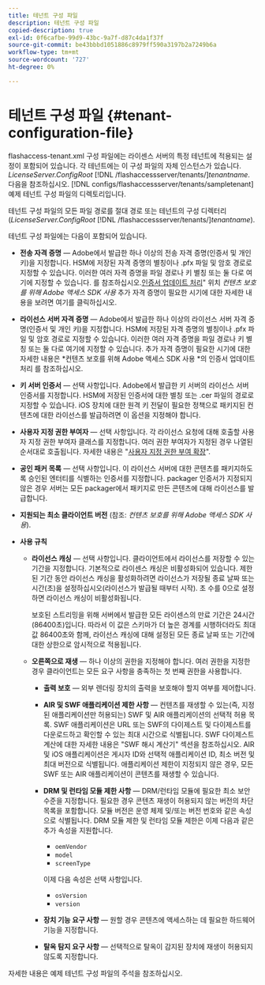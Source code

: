 ```yaml
---
title: 테넌트 구성 파일
description: 테넌트 구성 파일
copied-description: true
exl-id: 0f6cafbe-99d9-43bc-9a7f-d87c4da1f37f
source-git-commit: be43bbbd1051886c8979ff590a3197b2a7249b6a
workflow-type: tm+mt
source-wordcount: '727'
ht-degree: 0%

---
```


# 테넌트 구성 파일 {#tenant-configuration-file}

flashaccess-tenant.xml 구성 파일에는 라이센스 서버의 특정 테넌트에 적용되는 설정이 포함되어 있습니다. 각 테넌트에는 이 구성 파일의 자체 인스턴스가 있습니다. *LicenseServer.ConfigRoot* [!DNL /flashaccessserver/tenants/]*tenantname*. 다음을 참조하십시오. [!DNL configs/flashaccessserver/tenants/sampletenant] 예제 테넌트 구성 파일의 디렉토리입니다.

테넌트 구성 파일의 모든 파일 경로를 절대 경로 또는 테넌트의 구성 디렉터리(*LicenseServer.ConfigRoot* [!DNL /flashaccessserver/tenants/]*tenantname*).

테넌트 구성 파일에는 다음이 포함되어 있습니다.

* **전송 자격 증명** — Adobe에서 발급한 하나 이상의 전송 자격 증명(인증서 및 개인 키)을 지정합니다. HSM에 저장된 자격 증명의 별칭이나 .pfx 파일 및 암호 경로로 지정할 수 있습니다. 이러한 여러 자격 증명을 파일 경로나 키 별칭 또는 둘 다로 여기에 지정할 수 있습니다. 를 참조하십시오.[인증서 업데이트 처리](../../aaxs-protecting-content/content-implementing-the-license-server/content-handling-cert-updates.md)&quot; 위치 *컨텐츠 보호를 위해 Adobe 액세스 SDK 사용* 추가 자격 증명이 필요한 시기에 대한 자세한 내용을 보려면 여기를 클릭하십시오.
* **라이선스 서버 자격 증명** — Adobe에서 발급한 하나 이상의 라이선스 서버 자격 증명(인증서 및 개인 키)을 지정합니다. HSM에 저장된 자격 증명의 별칭이나 .pfx 파일 및 암호 경로로 지정할 수 있습니다. 이러한 여러 자격 증명을 파일 경로나 키 별칭 또는 둘 다로 여기에 지정할 수 있습니다. 추가 자격 증명이 필요한 시기에 대한 자세한 내용은 *컨텐츠 보호를 위해 Adobe 액세스 SDK 사용 *의 인증서 업데이트 처리 를 참조하십시오.
* **키 서버 인증서** — 선택 사항입니다. Adobe에서 발급한 키 서버의 라이선스 서버 인증서를 지정합니다. HSM에 저장된 인증서에 대한 별칭 또는 .cer 파일의 경로로 지정할 수 있습니다. iOS 장치에 대한 원격 키 전달이 필요한 정책으로 패키지된 컨텐츠에 대한 라이선스를 발급하려면 이 옵션을 지정해야 합니다.
* **사용자 지정 권한 부여자** — 선택 사항입니다. 각 라이선스 요청에 대해 호출할 사용자 지정 권한 부여자 클래스를 지정합니다. 여러 권한 부여자가 지정된 경우 나열된 순서대로 호출됩니다. 자세한 내용은 &quot;[사용자 지정 권한 부여 확장](../../aaxs-protected-streaming/custom-authorization-extensions.md)&quot;.
* **공인 패커 목록** — 선택 사항입니다. 이 라이선스 서버에 대한 콘텐츠를 패키지하도록 승인된 엔터티를 식별하는 인증서를 지정합니다. packager 인증서가 지정되지 않은 경우 서버는 모든 packager에서 패키지로 만든 콘텐츠에 대해 라이선스를 발급합니다.
* **지원되는 최소 클라이언트 버전** (참조: *컨텐츠 보호를 위해 Adobe 액세스 SDK 사용*).
* **사용 규칙**

   * **라이선스 캐싱** — 선택 사항입니다. 클라이언트에서 라이선스를 저장할 수 있는 기간을 지정합니다. 기본적으로 라이센스 캐싱은 비활성화되어 있습니다. 제한된 기간 동안 라이선스 캐싱을 활성화하려면 라이선스가 저장될 종료 날짜 또는 시간(초)을 설정하십시오(라이선스가 발급될 때부터 시작). 초 수를 0으로 설정하면 라이선스 캐싱이 비활성화됩니다.

      보호된 스트리밍을 위해 서버에서 발급한 모든 라이센스의 만료 기간은 24시간(86400초)입니다. 따라서 이 값은 스키마가 더 높은 경계를 시행하더라도 최대 값 86400초와 함께, 라이선스 캐싱에 대해 설정된 모든 종료 날짜 또는 기간에 대한 상한으로 암시적으로 적용됩니다.

   * **오른쪽으로 재생** — 하나 이상의 권한을 지정해야 합니다. 여러 권한을 지정한 경우 클라이언트는 모든 요구 사항을 충족하는 첫 번째 권한을 사용합니다.

      * **출력 보호** — 외부 렌더링 장치의 출력을 보호해야 할지 여부를 제어합니다.
      * **AIR 및 SWF 애플리케이션 제한 사항** — 컨텐츠를 재생할 수 있는(즉, 지정된 애플리케이션만 허용되는) SWF 및 AIR 애플리케이션의 선택적 허용 목록. SWF 애플리케이션은 URL 또는 SWF의 다이제스트 및 다이제스트를 다운로드하고 확인할 수 있는 최대 시간으로 식별됩니다. SWF 다이제스트 계산에 대한 자세한 내용은 &quot;SWF 해시 계산기&quot; 섹션을 참조하십시오. AIR 및 iOS 애플리케이션은 게시자 ID와 선택적 애플리케이션 ID, 최소 버전 및 최대 버전으로 식별됩니다. 애플리케이션 제한이 지정되지 않은 경우, 모든 SWF 또는 AIR 애플리케이션이 콘텐츠를 재생할 수 있습니다.
      * **DRM 및 런타임 모듈 제한 사항** — DRM/런타임 모듈에 필요한 최소 보안 수준을 지정합니다. 필요한 경우 콘텐츠 재생이 허용되지 않는 버전의 차단 목록을 포함합니다. 모듈 버전은 운영 체제 및/또는 버전 번호와 같은 속성으로 식별됩니다. DRM 모듈 제한 및 런타임 모듈 제한은 이제 다음과 같은 추가 속성을 지원합니다.

         * `oemVendor`
         * `model`
         * `screenType`

         이제 다음 속성은 선택 사항입니다.

         * `osVersion`
         * `version`
      * **장치 기능 요구 사항** — 원할 경우 콘텐츠에 액세스하는 데 필요한 하드웨어 기능을 지정합니다.
      * **탈옥 탐지 요구 사항** — 선택적으로 탈옥이 감지된 장치에 재생이 허용되지 않도록 지정합니다.



자세한 내용은 예제 테넌트 구성 파일의 주석을 참조하십시오.
